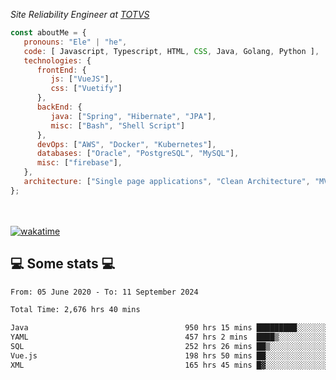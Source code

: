 <p><em>Site Reliability Engineer at <a href="https://www.totvs.com/">TOTVS</a></br>
</em></p>


```javascript
const aboutMe = {
   pronouns: "Ele" | "he",
   code: [ Javascript, Typescript, HTML, CSS, Java, Golang, Python ],
   technologies: {
      frontEnd: {
         js: ["VueJS"],
         css: ["Vuetify"]
      },
      backEnd: {
         java: ["Spring", "Hibernate", "JPA"],
         misc: ["Bash", "Shell Script"]
      },
      devOps: ["AWS", "Docker", "Kubernetes"],
      databases: ["Oracle", "PostgreSQL", "MySQL"],
      misc: ["firebase"],
   },
   architecture: ["Single page applications", "Clean Architecture", "MVC", "Microservices"],
};
```
</br></br>
[![wakatime](https://wakatime.com/badge/user/a3a8ed06-d304-4d6b-bc86-4adc418cdea7.svg)](https://wakatime.com/@a3a8ed06-d304-4d6b-bc86-4adc418cdea7)
<h2>💻 Some stats 💻</h2>

<!--START_SECTION:waka-->

```txt
From: 05 June 2020 - To: 11 September 2024

Total Time: 2,676 hrs 40 mins

Java                                   950 hrs 15 mins █████████░░░░░░░░░░░░░░░░   35.50 %
YAML                                   457 hrs 2 mins  ████▒░░░░░░░░░░░░░░░░░░░░   17.08 %
SQL                                    252 hrs 26 mins ██▒░░░░░░░░░░░░░░░░░░░░░░   09.43 %
Vue.js                                 198 hrs 50 mins ██░░░░░░░░░░░░░░░░░░░░░░░   07.43 %
XML                                    165 hrs 45 mins █▓░░░░░░░░░░░░░░░░░░░░░░░   06.19 %
```

<!--END_SECTION:waka-->
